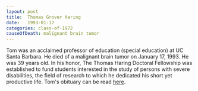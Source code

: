 ```yaml
---
layout: post
title:  Thomas Grover Haring
date:   1993-01-17
categories: class-of-1972
causeOfDeath: malignant brain tumor
---
```

Tom was an acclaimed professor of education (special education) at UC Santa Barbara. He died of a malignant brain tumor on January 17, 1993. He was 39 years old. In his honor, The Thomas Haring Doctoral Fellowship was established to fund students interested in the study of persons with severe disabilities, the field of research to which he dedicated his short yet productive life. Tom's obituary can be read [here](http://tinyurl.com/lyz6kdr).
